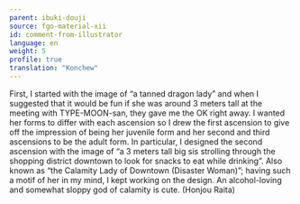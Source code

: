 ```yaml
---
parent: ibuki-douji
source: fgo-material-xii
id: comment-from-illustrator
language: en
weight: 5
profile: true
translation: "Konchew"
---
```


First, I started with the image of “a tanned dragon lady” and when I suggested that it would be fun if she was around 3 meters tall at the meeting with TYPE-MOON-san, they gave me the OK right away. I wanted her forms to differ with each ascension so I drew the first ascension to give off the impression of being her juvenile form and her second and third ascensions to be the adult form. In particular, I designed the second ascension with the image of “a 3 meters tall big sis strolling through the shopping district downtown to look for snacks to eat while drinking”. Also known as “the Calamity Lady of Downtown (Disaster Woman)”; having such a motif of her in my mind, I kept working on the design. An alcohol-loving and somewhat sloppy god of calamity is cute. (Honjou Raita)
